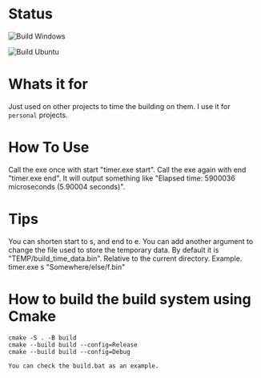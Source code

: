 # Status
![Build Windows](https://github.com/Azenris/timer/actions/workflows/build-windows.yml/badge.svg)

![Build Ubuntu](https://github.com/Azenris/timer/actions/workflows/build-ubuntu.yml/badge.svg)

# Whats it for
Just used on other projects to time the building on them.
I use it for `personal` projects.

# How To Use
Call the exe once with start "timer.exe start".
Call the exe again with end "timer.exe end".
It will output something like "Elapsed time: 5900036 microseconds (5.90004 seconds)".

# Tips
You can shorten start to s, and end to e.
You can add another argument to change the file used to store the temporary data.
By default it is "TEMP/build_time_data.bin". Relative to the current directory.
Example.
	timer.exe s "Somewhere/else/f.bin"

# How to build the build system using Cmake
```
cmake -S . -B build
cmake --build build --config=Release
cmake --build build --config=Debug
```
```
You can check the build.bat as an example.
```